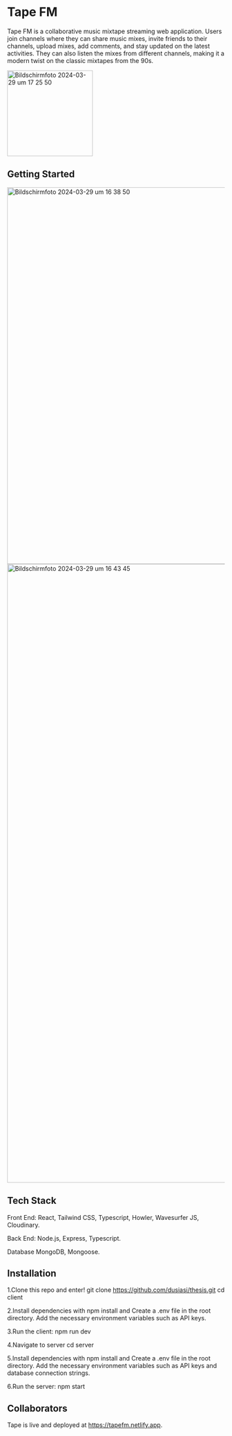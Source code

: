 # Tape FM

Tape FM is a collaborative music mixtape streaming web application. Users join channels where they can share music mixes, invite friends to their channels, upload mixes, add comments, and stay updated on the latest activities. They can also listen the mixes from different channels, making it a modern twist on the classic mixtapes from the 90s.

<img width="198" alt="Bildschirmfoto 2024-03-29 um 17 25 50" src="https://github.com/dusiasi/thesis/assets/160134285/5c6d451f-d629-4bc0-8d22-971448120c94">

## Getting Started

<img width="870" alt="Bildschirmfoto 2024-03-29 um 16 38 50" src="https://github.com/dusiasi/thesis/assets/160134285/477817c3-45cc-4f7f-b382-c0c3c4278ba3">

<img width="1429" alt="Bildschirmfoto 2024-03-29 um 16 43 45" src="https://github.com/dusiasi/thesis/assets/160134285/96a34d49-a2a6-40b0-8af5-1b8e0c96643c">

## Tech Stack
Front End:
React, Tailwind CSS, Typescript, Howler, Wavesurfer JS, Cloudinary.

Back End:
Node.js, Express, Typescript.

Database
MongoDB, Mongoose.

## Installation
1.Clone this repo and enter!
git clone https://github.com/dusiasi/thesis.git
cd client

2.Install dependencies with npm install and Create a .env file in the root directory. Add the necessary environment variables such as API keys.

3.Run the client: npm run dev

4.Navigate to server 
cd server

5.Install dependencies with npm install and Create a .env file in the root directory. Add the necessary environment variables such as API keys and database connection strings.

6.Run the server: npm start

## Collaborators











Tape is live and deployed at https://tapefm.netlify.app.

